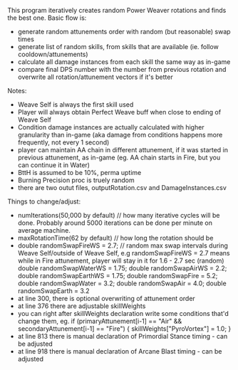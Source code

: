 This program iteratively creates random Power Weaver rotations and finds the best one.
Basic flow is:
- generate random attunements order with random (but reasonable) swap times
- generate list of random skills, from skills that are available (ie. follow cooldown/attunements)
- calculate all damage instances from each skill the same way as in-game
- compare final DPS number with the number from previous rotation and overwrite all rotation/attunement vectors if it's better

Notes:
- Weave Self is always the first skill used
- Player will always obtain Perfect Weave buff when close to ending of Weave Self
- Condition damage instances are actually calculated with higher granularity than in-game (aka damage from conditions happens more frequently, not every 1 second)
- player can maintain AA chain in different attunement, if it was started in previous attunement, as in-game (eg. AA chain starts in Fire, but you can continue it in Water)
- BttH is assumed to be 10%, perma uptime
- Burning Precision proc is truely random
- there are two outut files, outputRotation.csv and DamageInstances.csv

Things to change/adjust:
- numIterations(50,000 by default)     // how many iterative cycles will be done. Probably around 5000 iterations can be done per minute on average machine.
- maxRotationTime(62 by default)       // how long the rotation should be
- double randomSwapFireWS = 2.7;       // random max swap intervals during Weave Self/outside of Weave Self, e.g randomSwapFireWS = 2.7 means while in Fire attunement, player will stay in it for 1.6 - 2.7 sec (random)
  double randomSwapWaterWS = 1.75;
  double randomSwapAirWS = 2.2;
	double randomSwapEarthWS = 1.75;
  double randomSwapFire = 5.2;
  double randomSwapWater = 3.2;
	double randomSwapAir = 4.0;
  double randomSwapEarth = 3.2
- at line 300, there is optional overwriting of attunement order
- at line 376 there are adjustable skillWeights
- you can right after skillWeights declaration write some conditions that'd change them, eg.
  if (primaryAttunement[i-1] == "Air" && secondaryAttunement[i-1] == "Fire") {
	    skillWeights["PyroVortex"] = 1.0;
  }
- at line 813 there is manual declaration of Primordial Stance timing - can be adjusted
- at line 918 there is manual declaration of Arcane Blast timing - can be adjusted
